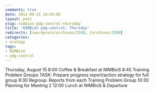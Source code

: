```yaml
---
comments: true
date: 2011-09-15 14:54:05
layout: post
slug: nimbios-pdg-control-thursday
title: 'NIMBioS pdg-control: Thursday'
redirects: [/wordpress/archives/2589, /archives/2589]
categories:
- ecology
tags:
- NIMBioS
- pdg-control
---
```


Thursday, August 15
8:00 Coffee & Breakfast at NIMBioS
8:45 Training Problem Groups
TASK: Prepare progress report/action strategy for full group
9:30 Regroup: Reports from each Training Problem Group
10:30 Planning for Meeting 2
12:00 Lunch at NIMBioS & Departure
